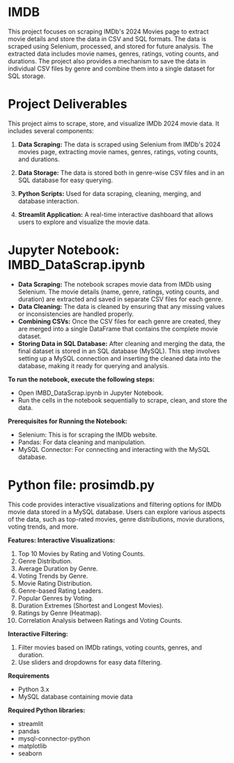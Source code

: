 # IMDB

This project focuses on scraping IMDb's 2024 Movies page to extract movie details and store the data in CSV and SQL formats. The data is scraped using Selenium, processed, and stored for future analysis. The extracted data includes movie names, genres, ratings, voting counts, and durations. The project also provides a mechanism to save the data in individual CSV files by genre and combine them into a single dataset for SQL storage.

# Project Deliverables

This project aims to scrape, store, and visualize IMDb 2024 movie data. It includes several components:

1. **Data Scraping:** The data is scraped using Selenium from IMDb's 2024 movies page, extracting movie names, genres, ratings, voting counts, and durations.

2. **Data Storage:** The data is stored both in genre-wise CSV files and in an SQL database for easy querying.

3. **Python Scripts:** Used for data scraping, cleaning, merging, and database interaction.

4. **Streamlit Application:** A real-time interactive dashboard that allows users to explore and visualize the movie data.

# Jupyter Notebook: IMBD_DataScrap.ipynb

* **Data Scraping:**
The notebook scrapes movie data from IMDb using Selenium. The movie details (name, genre, ratings, voting counts, and duration) are extracted and saved in separate CSV files for each genre.
*   **Data Cleaning:**
The data is cleaned by ensuring that any missing values or inconsistencies are handled properly.
*  **Combining CSVs:**
Once the CSV files for each genre are created, they are merged into a single DataFrame that contains the complete movie dataset.
*   **Storing Data in SQL Database:**
After cleaning and merging the data, the final dataset is stored in an SQL database (MySQL). This step involves setting up a MySQL connection and inserting the cleaned data into the database, making it ready for querying and analysis.

**To run the notebook, execute the following steps:**

  * Open IMBD_DataScrap.ipynb in Jupyter Notebook.
  * Run the cells in the notebook sequentially to scrape, clean, and store the data.

**Prerequisites for Running the Notebook:**

* Selenium: This is for scraping the IMDb website.
* Pandas: For data cleaning and manipulation.
* MySQL Connector: For connecting and interacting with the MySQL database.

# Python file: prosimdb.py

This code provides interactive visualizations and filtering options for IMDb movie data stored in a MySQL database. Users can explore various aspects of the data, such as top-rated movies, genre distributions, movie durations, voting trends, and more.

**Features: Interactive Visualizations:**

  1. Top 10 Movies by Rating and Voting Counts.
  2. Genre Distribution.
  3. Average Duration by Genre.
  4. Voting Trends by Genre.
  5. Movie Rating Distribution.
  6. Genre-based Rating Leaders.
  7. Popular Genres by Voting.
  8. Duration Extremes (Shortest and Longest Movies).
  9. Ratings by Genre (Heatmap).
  10. Correlation Analysis between Ratings and Voting Counts.

**Interactive Filtering:**

  1. Filter movies based on IMDb ratings, voting counts, genres, and duration.
  2. Use sliders and dropdowns for easy data filtering.

**Requirements**

  * Python 3.x
  * MySQL database containing movie data

**Required Python libraries:**

  * streamlit
  * pandas
  * mysql-connector-python
  * matplotlib
  * seaborn
